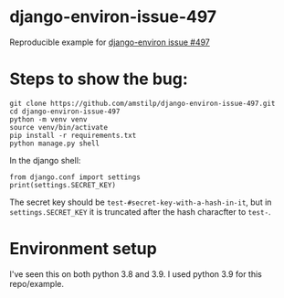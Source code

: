 # django-environ-issue-497

Reproducible example for [django-environ issue #497](https://github.com/joke2k/django-environ/issues/497)

# Steps to show the bug:

```
git clone https://github.com/amstilp/django-environ-issue-497.git
cd django-environ-issue-497
python -m venv venv
source venv/bin/activate
pip install -r requirements.txt
python manage.py shell
```

In the django shell:

```
from django.conf import settings
print(settings.SECRET_KEY)
```

The secret key should be `test-#secret-key-with-a-hash-in-it`, but in `settings.SECRET_KEY` it is truncated after the hash characfter to `test-`.


# Environment setup

I've seen this on both python 3.8 and 3.9. I used python 3.9 for this repo/example.
